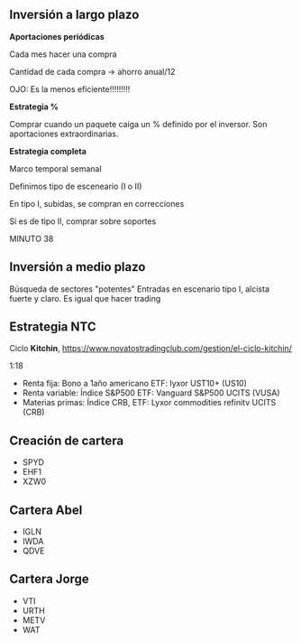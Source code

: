 
## Inversión a largo plazo

**Aportaciones periódicas**

Cada mes hacer una compra

Cantidad de cada compra -> ahorro anual/12

OJO: Es la menos eficiente!!!!!!!!!


**Estrategia %**

Comprar cuando un paquete caiga un % definido por el inversor.
Son aportaciones extraordinarias.


**Estrategia completa**

Marco temporal semanal

Definimos tipo de esceneario (I o II)

En tipo I, subidas, se compran en correcciones

Si es de tipo II, comprar sobre soportes


MINUTO 38


## Inversión a medio plazo

Búsqueda de sectores "potentes"
Entradas en escenario tipo I, alcista fuerte y claro.
Es igual que hacer trading


## Estrategia NTC

Ciclo **Kitchin**, 
https://www.novatostradingclub.com/gestion/el-ciclo-kitchin/

1:18
- Renta fija: Bono a 1año americano ETF: lyxor UST10+ (US10)
- Renta variable: Índice S&P500 ETF: Vanguard S&P500 UCITS (VUSA)
- Materias primas: Índice CRB, ETF: Lyxor commodities refinitv UCITS (CRB)

## Creación de cartera

- SPYD
- EHF1
- XZW0

## Cartera Abel

- IGLN
- IWDA
- QDVE

## Cartera Jorge

- VTI
- URTH
- METV
- WAT


